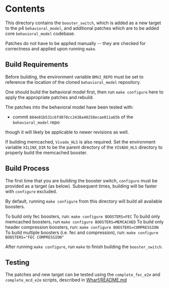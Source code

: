 # Contents

This directory contains the `booster_switch`, which is added as a new target
to the p4 `behavioral_model`, and additional patches which are to be
added core `behavioral_model` codebase.

Patches do not have to be applied manually -- they are checked for correctness
and applied upon running `make`.

## Build Requirements

Before building, the environment variable `BMV2_REPO` must be set to reference
the location of the cloned `behavioral_model` repository.

One should build the behavioral model first, then run `make configure` here
to apply the appropriate patches and rebuild.

The patches into the behavioral model have been tested with:
- commit `884e01b531c6fd078cc2438a40258ecae011a65b` of the `behavioral_model` repo

though it will likely be applicable to newer revisions as well.

If building memcached, `Vivado_HLS` is also required.
Set the environment variable `XILINX_DIR` to be the parent directory
of the `VIVADO_HLS` directory to properly build the memcached booster.

## Build Process

The first time that you are building the booster switch, `configure` must be provided
as a target (as below). Subsequent times, building will be faster with `configure` excluded.

By default, running `make configure` from this directory will build all available boosters.

To build only fec boosters, run:
`make configure BOOSTERS=FEC`
To build only memcached boosters, run
`make configure BOOSTERS=MEMCACHED`
To build only header compression boosters, run:
`make configure BOOSTERS=COMPRESSION`
To build multiple boosters (i.e. fec and compression), run:
`make configure BOOSTERS="FEC COMPRESSION"`

After running `make configure`, run `make` to finish building the `booster_switch`.

## Testing

The patches and new target can be tested using the `complete_fec_e2e` and
`complete_mcd_e2e` scripts, described in [Wharf/README.md](../../Wharf/README.md)

